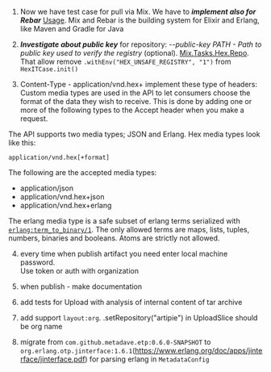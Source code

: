 1. Now we have test case for pull via Mix. We have to **_implement also for Rebar_** [Usage](https://hex.pm/docs/rebar3_usage). Mix and Rebar is the building system for Elixir and Erlang, like Maven and Gradle for Java

2. _**Investigate about public key**_ for repository: _--public-key PATH - Path to public key used to verify the registry_ (optional). [Mix.Tasks.Hex.Repo](https://hexdocs.pm/hex/Mix.Tasks.Hex.Repo.html). That allow remove `.withEnv("HEX_UNSAFE_REGISTRY", "1")` from `HexITCase.init()`

3. Content-Type - application/vnd.hex+<needed format> implement these type of headers:
   Custom media types are used in the API to let consumers choose the format of the data they wish to receive. This is done by adding one or more of the following types to the Accept header when you make a request.

The API supports two media types; JSON and Erlang. Hex media types look like this:

    application/vnd.hex[+format]

The following are the accepted media types:

* application/json
* application/vnd.hex+json
* application/vnd.hex+erlang

The erlang media type is a safe subset of erlang terms serialized with [`erlang:term_to_binary/1`](http://www.erlang.org/doc/man/erlang.html#term_to_binary-1). The only allowed terms are maps, lists, tuples, numbers, binaries and booleans. Atoms are strictly not allowed.

4. every time when publish artifact you need enter local machine password.  
Use token or auth with organization

5. when publish - make documentation

6. add tests for Upload with analysis of internal content of tar archive

7. add support `layout:org`.     .setRepository("artipie") in UploadSlice should be org name


8. migrate from `com.github.metadave.etp:0.6.0-SNAPSHOT` to `org.erlang.otp.jinterface:1.6.1`(https://www.erlang.org/doc/apps/jinterface/jinterface.pdf) for parsing erlang in `MetadataConfig`
